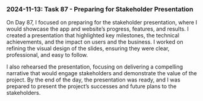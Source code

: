 ### 2024-11-13: Task 87 - Preparing for Stakeholder Presentation

On Day 87, I focused on preparing for the stakeholder presentation, where I would showcase the app and website’s progress, features, and results. I created a presentation that highlighted key milestones, the technical achievements, and the impact on users and the business. I worked on refining the visual design of the slides, ensuring they were clear, professional, and easy to follow.

I also rehearsed the presentation, focusing on delivering a compelling narrative that would engage stakeholders and demonstrate the value of the project. By the end of the day, the presentation was ready, and I was prepared to present the project’s successes and future plans to the stakeholders.